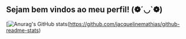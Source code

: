## Sejam bem vindos ao meu perfil! (❁´◡`❁)
   [![Anurag's GitHub stats](https://github-readme-stats.vercel.app/api?username=jacquelinemathias)(https://github.com/jacquelinemathias/github-readme-stats)
